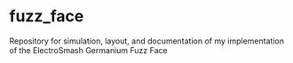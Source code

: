 # fuzz_face
Repository for simulation, layout, and documentation of my implementation of the ElectroSmash Germanium Fuzz Face
